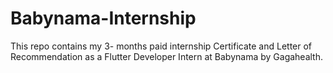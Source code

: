 # Babynama-Internship
This repo contains my 3- months paid internship Certificate and Letter of Recommendation as a Flutter Developer Intern at Babynama by Gagahealth.
